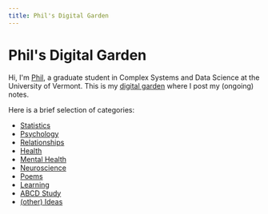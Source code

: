 ```yaml
---
title: Phil's Digital Garden
---
```


# Phil's Digital Garden

Hi, I'm [Phil](https://philintheblank.me), a graduate student in Complex Systems and Data Science at the University of Vermont. This is my [digital garden](https://jzhao.xyz/posts/digital-gardening) where I post my (ongoing) notes.

Here is a brief selection of categories:

- [Statistics](notes/statistics/directory.md)
- [Psychology](notes/psychology/directory.md)
- [Relationships](notes/relationships/directory.md)
- [Health](notes/health/directory.md)
- [Mental Health](notes/mental-health/mental-health.md)
- [Neuroscience](notes/neuro/directory.md)
- [Poems](notes/Poems/Poems-directory.md)
- [Learning](notes/learning/directory.md)
- [ABCD Study](notes/ABCD/directory.md)
- [(other) Ideas](notes/ideas/directory.md)